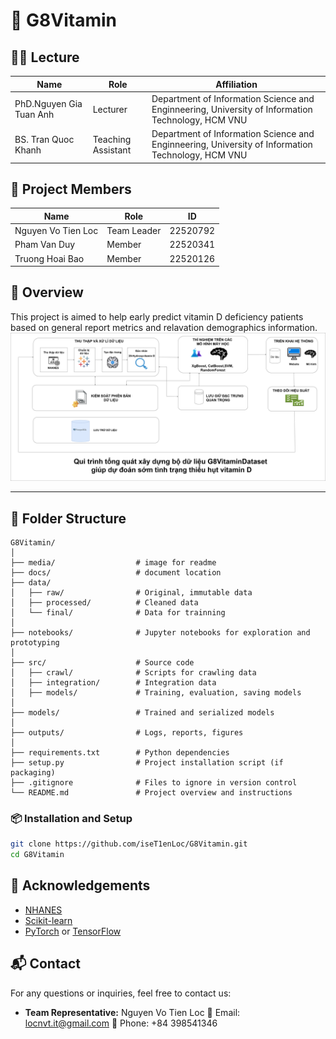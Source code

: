 # 🧠 G8Vitamin
## 👨‍🏫 Lecture

| Name            | Role           | Affiliation              |
|-----------------|----------------|---------------------------|
| PhD.Nguyen Gia Tuan Anh  | Lecturer | Department of Information Science and Enginneering, University of Information Technology, HCM VNU |
| BS. Tran Quoc Khanh  | Teaching Assistant | Department of Information Science and Enginneering, University of Information Technology, HCM VNU |
## 👥 Project Members

| Name            | Role                | ID         |
|-----------------|---------------------|------------|
| Nguyen Vo Tien Loc    | Team Leader         | 22520792   |
| Pham Van Duy      | Member      | 22520341   |
| Truong Hoai Bao        | Member   | 22520126   |

## 📌 Overview
This project is aimed to help early predict vitamin D deficiency patients based on general report metrics and relavation demographics information.
![G8Vitamin Logo](media/ds108_workflow_v3.png)

---

## 📁 Folder Structure
```
G8Vitamin/
│
├── media/                  # image for readme
├── docs/                   # document location
├── data/
│   ├── raw/                # Original, immutable data
│   ├── processed/          # Cleaned data
│   └── final/              # Data for trainning
│
├── notebooks/              # Jupyter notebooks for exploration and prototyping
│
├── src/                    # Source code
│   ├── crawl/              # Scripts for crawling data
│   ├── integration/        # Integration data
│   ├── models/             # Training, evaluation, saving models
│
├── models/                 # Trained and serialized models
│
├── outputs/                # Logs, reports, figures
│
├── requirements.txt        # Python dependencies
├── setup.py                # Project installation script (if packaging)
├── .gitignore              # Files to ignore in version control
└── README.md               # Project overview and instructions
```

### 📦 Installation and Setup
```bash
git clone https://github.com/iseT1enLoc/G8Vitamin.git
cd G8Vitamin
```
## 🤝 Acknowledgements
- [NHANES](https://wwwn.cdc.gov/)
- [Scikit-learn](https://scikit-learn.org/)
- [PyTorch](https://pytorch.org/) or [TensorFlow](https://www.tensorflow.org/)
## 📬 Contact

For any questions or inquiries, feel free to contact us:

- **Team Representative:** Nguyen Vo Tien Loc 
  📧 Email: locnvt.it@gmail.com
  📱 Phone: +84 398541346


